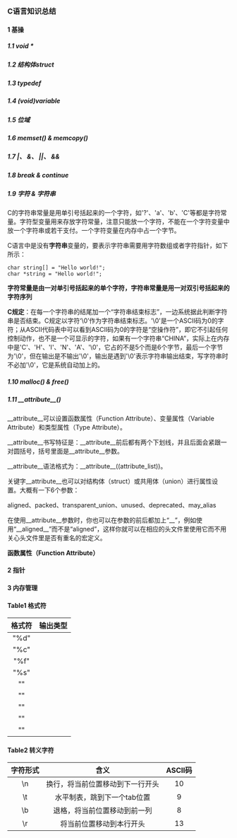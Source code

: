 ### C语言知识总结

#### 1 基操

##### 1.1 void *



##### 1.2 结构体struct



##### 1.3 typedef



##### 1.4 (void)variable



##### 1.5 位域



##### 1.6 memset() & memcopy()



##### 1.7 |、 &、 ||、 &&



##### 1.8 break & continue



##### 1.9 字符 & 字符串

C的字符串常量是用单引号括起来的一个字符，如'?'、'a'、'b'、'C'等都是字符常量。字符型变量用来存放字符常量，注意只能放一个字符，不能在一个字符变量中放一个字符串或若干支付。一个字符变量在内存中占一个字节。

C语言中是没有**字符串**变量的，要表示字符串需要用字符数组或者字符指针，如下所示：

```
char string[] = "Hello world!";
char *string = "Hello world!";
```

**字符常量是由一对单引号括起来的单个字符，字符串常量是用一对双引号括起来的字符序列**

**C规定**：在每一个字符串的结尾加一个“字符串结束标志”，一边系统据此判断字符串是否结束。C规定以字符‘\0’作为字符串结束标志。'\0'是一个ASCII码为0的字符；从ASCII代码表中可以看到ASCII码为0的字符是“空操作符”，即它不引起任何控制动作，也不是一个可显示的字符，如果有一个字符串“CHINA”，实际上在内存中是'C'、'H'、'I'、'N'、'A'、'\0'，它占的不是5个而是6个字节，最后一个字节为'\0'，但在输出是不输出'\0'，输出是遇到'\0'表示字符串输出结束，写字符串时不必加'\0'，它是系统自动加上的。

##### 1.10 malloc() & free()



##### 1.11 \_\_attribute\_\_()

\_\_attribute\_\_可以设置函数属性（Function Attribute）、变量属性（Variable Attribute）和类型属性（Type Attribute）。

\_\_attribute\_\_书写特征是：\_\_attribute\_\_前后都有两个下划线，并且后面会紧跟一对圆括号，括号里面是\_\_attribute\_\_参数。

\_\_attribute\_\_语法格式为：\_\_attribute\_\_((attribute_list))。

关键字\_\_attribute\_\_也可以对结构体（struct）或共用体（union）进行属性设置。大概有一下6个参数：

aligned、packed、transparent_union、unused、deprecated、may_alias

在使用\_\_attribute\_\_参数时，你也可以在参数的前后都加上“__”，例如使用“\_\_aligned\_\_”而不是“aligned”，这样你就可以在相应的头文件里使用它而不用关心头文件里是否有重名的宏定义。

**函数属性（Function Attribute）**



#### 2 指针





#### 3 内存管理



#### Table1 格式符

| 格式符 | 输出类型 |
| :----: | :------: |
|  "%d"  |          |
|  "%c"  |          |
|  "%f"  |          |
|  "%s"  |          |
|   ""   |          |
|   ""   |          |
|   ""   |          |
|   ""   |          |
|   ""   |          |

#### Table2 转义字符

| 字符形式 |               含义               | ASCII码 |
| :------: | :------------------------------: | :-----: |
|    \n    | 换行，将当前位置移动到下一行开头 |   10    |
|    \t    |   水平制表，跳到下一个tab位置    |    9    |
|    \b    |   退格，将当前位置移动到前一列   |    8    |
|    \r    |     将当前位置移动到本行开头     |   13    |

